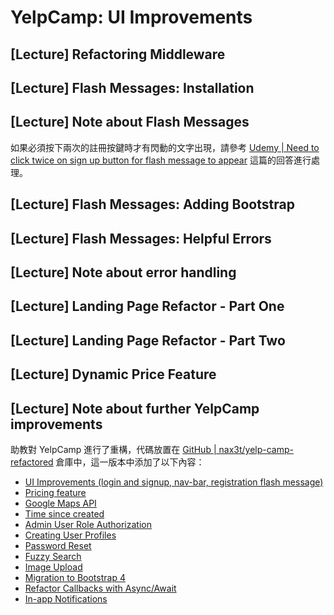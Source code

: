 # YelpCamp: UI Improvements

## [Lecture] Refactoring Middleware

## [Lecture] Flash Messages: Installation


## [Lecture] Note about Flash Messages

如果必須按下兩次的註冊按鍵時才有閃動的文字出現，請參考 [Udemy | Need to click twice on sign up button for flash message to appear](https://www.udemy.com/the-web-developer-bootcamp/learn/v4/questions/1700812) 這篇的回答進行處理。

## [Lecture] Flash Messages: Adding Bootstrap

## [Lecture] Flash Messages: Helpful Errors

## [Lecture] Note about error handling

## [Lecture] Landing Page Refactor - Part One

## [Lecture] Landing Page Refactor - Part Two

## [Lecture] Dynamic Price Feature

## [Lecture] Note about further YelpCamp improvements

助教對 YelpCamp 進行了重構，代碼放置在 [GitHub | nax3t/yelp-camp-refactored](https://github.com/nax3t/yelp-camp-refactored) 倉庫中，這一版本中添加了以下內容：

- [UI Improvements (login and signup, nav-bar, registration flash message)](http://webdev.slides.com/nax3t/yelpcamp-refactor-ui#/)
- [Pricing feature](http://webdev.slides.com/nax3t/yelpcamp-refactor-pricing#/)
- [Google Maps API](https://www.youtube.com/watch?v=B4OuCjQLJ9k)
- [Time since created](http://webdev.slides.com/nax3t/yelpcamp-refactor-moment#/)
- [Admin User Role Authorization](https://www.youtube.com/watch?v=somc45pnM2k)
- [Creating User Profiles](https://www.youtube.com/watch?v=6ar77jZ_ajc)
- [Password Reset](https://www.youtube.com/watch?v=UV9FvlTySGg)
- [Fuzzy Search](https://www.youtube.com/watch?v=9_lKMTXVk64)
- [Image Upload](https://www.youtube.com/watch?v=RHd4rP9U9SA) 
- [Migration to Bootstrap 4](https://www.youtube.com/watch?v=NHHh0sj1uKY)
- [Refactor Callbacks with Async/Await](https://www.youtube.com/watch?v=D_q-sQCdZXw)
- [In-app Notifications](https://www.youtube.com/watch?v=Tt9orKnUiEU)
